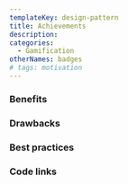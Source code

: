 ```yaml
---
templateKey: design-pattern
title: Achievements
description:
categories:
  - Gamification
otherNames: badges
# tags: motivation
---
```


### Benefits

### Drawbacks

### Best practices

### Code links